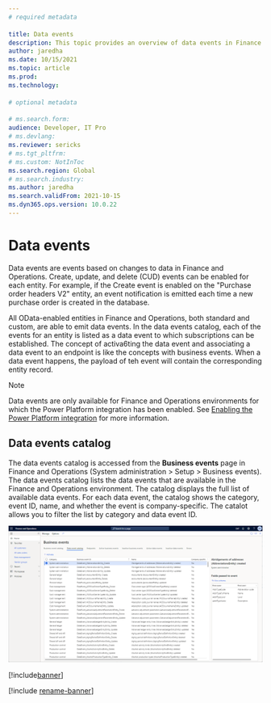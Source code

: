 ```yaml
---
# required metadata

title: Data events
description: This topic provides an overview of data events in Finance and Operations.
author: jaredha
ms.date: 10/15/2021
ms.topic: article
ms.prod:
ms.technology: 

# optional metadata

# ms.search.form:
audience: Developer, IT Pro
# ms.devlang: 
ms.reviewer: sericks
# ms.tgt_pltfrm: 
# ms.custom: NotInToc
ms.search.region: Global
# ms.search.industry:
ms.author: jaredha
ms.search.validFrom: 2021-10-15
ms.dyn365.ops.version: 10.0.22
---
```


# Data events

Data events are events based on changes to data in Finance and Operations. Create, update, and delete (CUD) events can be enabled for each entity. For example, if the Create event is enabled on the "Purchase order headers V2" entity, an event notification is emitted each time a new purchase order is created in the database.

All OData-enabled entities in Finance and Operations, both standard and custom, are able to emit data events. In the data events catalog, each of the events for an entity is listed as a data event to which subscriptions can be established. The concept of activa6ting the data event and associating a data event to an endpoint is like the concepts with business events. When a data event happens, the payload of teh event will contain the corresponding entity record.

> [!NOTE]
> Data events are only available for Finance and Operations environments for which the Power Platform integration has been enabled. See [Enabling the Power Platform integration](enable-power-platform-integration.md) for more information.

## Data events catalog

The data events catalog is accessed from the **Business events** page in Finance and Operations (System administration > Setup > Business events). The data events catalog lists the data events that are available in the Finance and Operations environment. The catalog displays the full list of available data events. For each data event, the catalog shows the category, event ID, name, and whether the event is company-specific. The catalot allows you to filter the list by category and data event ID.

![Data events catalog](../media/businessevents_dataeventscatalog.png)

[!include[banner](../includes/banner.md)]

[!include [rename-banner](~/includes/cc-data-platform-banner.md)]
